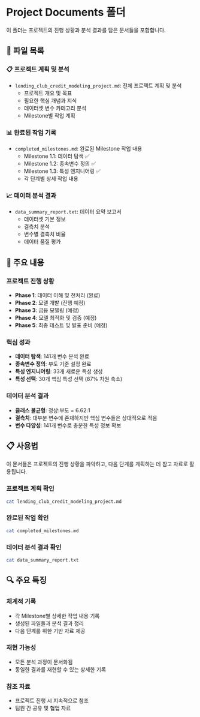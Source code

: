 # Project Documents 폴더

이 폴더는 프로젝트의 진행 상황과 분석 결과를 담은 문서들을 포함합니다.

## 📁 파일 목록

### 📋 프로젝트 계획 및 분석

- `lending_club_credit_modeling_project.md`: 전체 프로젝트 계획 및 분석
  - 프로젝트 개요 및 목표
  - 필요한 핵심 개념과 지식
  - 데이터셋 변수 카테고리 분석
  - Milestone별 작업 계획

### 📊 완료된 작업 기록

- `completed_milestones.md`: 완료된 Milestone 작업 내용
  - Milestone 1.1: 데이터 탐색 ✅
  - Milestone 1.2: 종속변수 정의 ✅
  - Milestone 1.3: 특성 엔지니어링 ✅
  - 각 단계별 상세 작업 내용

### 📈 데이터 분석 결과

- `data_summary_report.txt`: 데이터 요약 보고서
  - 데이터셋 기본 정보
  - 결측치 분석
  - 변수별 결측치 비율
  - 데이터 품질 평가

## 🎯 주요 내용

### 프로젝트 진행 상황

- **Phase 1**: 데이터 이해 및 전처리 (완료)
- **Phase 2**: 모델 개발 (진행 예정)
- **Phase 3**: 금융 모델링 (예정)
- **Phase 4**: 모델 최적화 및 검증 (예정)
- **Phase 5**: 최종 테스트 및 발표 준비 (예정)

### 핵심 성과

- **데이터 탐색**: 141개 변수 분석 완료
- **종속변수 정의**: 부도 기준 설정 완료
- **특성 엔지니어링**: 33개 새로운 특성 생성
- **특성 선택**: 30개 핵심 특성 선택 (87% 차원 축소)

### 데이터 분석 결과

- **클래스 불균형**: 정상:부도 = 6.62:1
- **결측치**: 대부분 변수에 존재하지만 핵심 변수들은 상대적으로 적음
- **변수 다양성**: 141개 변수로 충분한 특성 정보 확보

## 📋 사용법

이 문서들은 프로젝트의 진행 상황을 파악하고, 다음 단계를 계획하는 데 참고 자료로 활용됩니다.

### 프로젝트 계획 확인

```bash
cat lending_club_credit_modeling_project.md
```

### 완료된 작업 확인

```bash
cat completed_milestones.md
```

### 데이터 분석 결과 확인

```bash
cat data_summary_report.txt
```

## 🔍 주요 특징

### 체계적 기록

- 각 Milestone별 상세한 작업 내용 기록
- 생성된 파일들과 분석 결과 정리
- 다음 단계를 위한 기반 자료 제공

### 재현 가능성

- 모든 분석 과정이 문서화됨
- 동일한 결과를 재현할 수 있는 상세한 기록

### 참조 자료

- 프로젝트 진행 시 지속적으로 참조
- 팀원 간 공유 및 협업 자료
